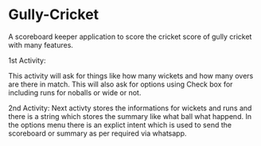 # Gully-Cricket
A scoreboard keeper application to score the cricket score of gully cricket with many features.

1st Activity:

This activity will ask for things like how many wickets and how many overs are there in match.
This will also ask for options using Check box for including runs for noballs or wide or not.

2nd Activity:
Next activty stores the informations for wickets and runs and there is a string which stores the summary like what ball what happend.
In the options menu there is an explict intent which is used to send the scoreboard or summary as per required via whatsapp.

